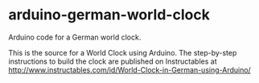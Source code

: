 # arduino-german-world-clock
Arduino code for a German world clock.

This is the source for a World Clock using Arduino. The step-by-step instructions to build the clock are published on Instructables at http://www.instructables.com/id/World-Clock-in-German-using-Arduino/
